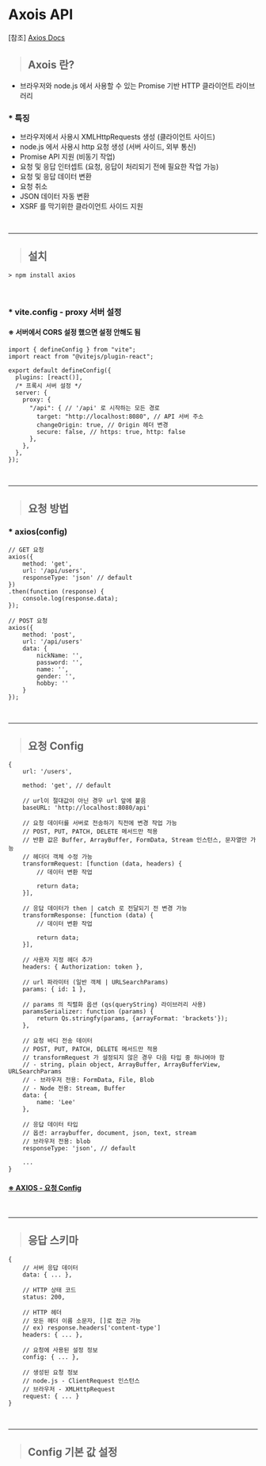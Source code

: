 # Axois API

[참조] [Axios Docs](https://axios-http.com/kr/docs/intro)

> ## Axois 란?

- 브라우저와 node.js 에서 사용할 수 있는 Promise 기반 HTTP 클라이언트 라이브러리

### \* 특징

- 브라우저에서 사용시 XMLHttpRequests 생성 (클라이언트 사이드)
- node.js 에서 사용시 http 요청 생성 (서버 사이드, 외부 통신)
- Promise API 지원 (비동기 작업)
- 요청 및 응답 인터셉트 (요청, 응답이 처리되기 전에 필요한 작업 가능)
- 요청 및 응답 데이터 변환
- 요청 취소
- JSON 데이터 자동 변환
- XSRF 를 막기위한 클라이언트 사이드 지원

<br/>

---

> ## 설치

```
> npm install axios
```

<br/>

### \* vite.config - proxy 서버 설정

#### ※ 서버에서 CORS 설정 했으면 설정 안해도 됨

```
import { defineConfig } from "vite";
import react from "@vitejs/plugin-react";

export default defineConfig({
  plugins: [react()],
  /* 프록시 서버 설정 */
  server: {
    proxy: {
      "/api": { // '/api' 로 시작하는 모든 경로
        target: "http://localhost:8080", // API 서버 주소
        changeOrigin: true, // Origin 헤더 변경
        secure: false, // https: true, http: false
      },
    },
  },
});
```

<br/>

---

> ## 요청 방법

### \* axios(config)

```
// GET 요청
axios({
    method: 'get',
    url: '/api/users',
    responseType: 'json' // default
})
.then(function (response) {
    console.log(response.data);
});

// POST 요청
axios({
    method: 'post',
    url: '/api/users'
    data: {
        nickName: '',
        password: '',
        name: '',
        gender: '',
        hobby: ''
    }
});
```

<br/>

---

> ## 요청 Config

```
{
    url: '/users',

    method: 'get', // default

    // url이 절대값이 아닌 경우 url 앞에 붙음
    baseURL: 'http://localhost:8080/api'

    // 요청 데이터를 서버로 전송하기 직전에 변경 작업 가능
    // POST, PUT, PATCH, DELETE 메서드만 적용
    // 반환 값은 Buffer, ArrayBuffer, FormData, Stream 인스턴스, 문자열만 가능
    // 헤더더 객체 수정 가능
    transformRequest: [function (data, headers) {
        // 데이터 변환 작업

        return data;
    }],

    // 응답 데이터가 then | catch 로 전달되기 전 변경 가능
    transformResponse: [function (data) {
        // 데이터 변환 작업

        return data;
    }],

    // 사용자 지정 헤더 추가
    headers: { Authorization: token },

    // url 파라미터 (일반 객체 | URLSearchParams)
    params: { id: 1 },

    // params 의 직렬화 옵션 (qs(queryString) 라이브러리 사용)
    paramsSerializer: function (params) {
        return Qs.stringfy(params, {arrayFormat: 'brackets'});
    },

    // 요청 바디 전송 데이터
    // POST, PUT, PATCH, DELETE 메서드만 적용
    // transformRequest 가 설정되지 않은 경우 다음 타입 중 하나여야 함
    // - string, plain object, ArrayBuffer, ArrayBufferView, URLSearchParams
    // - 브라우저 전용: FormData, File, Blob
    // - Node 전용: Stream, Buffer
    data: {
        name: 'Lee'
    },

    // 응답 데이터 타입
    // 옵션: arraybuffer, document, json, text, stream
    // 브라우저 전용: blob
    responseType: 'json', // default

    ...
}
```

#### [※ AXIOS - 요청 Config](https://axios-http.com/kr/docs/req_config)

<br/>

---

> ## 응답 스키마

```
{
    // 서버 응답 데이터
    data: { ... },

    // HTTP 상태 코드
    status: 200,

    // HTTP 헤더
    // 모든 헤더 이름 소문자, []로 접근 가능
    // ex) response.headers['content-type']
    headers: { ... },

    // 요청에 사용된 설정 정보
    config: { ... },

    // 생성된 요청 정보
    // node.js - ClientRequest 인스턴스
    // 브라우저 - XMLHttpRequest
    request: { ... }
}
```

<br/>

---

> ## Config 기본 값 설정
